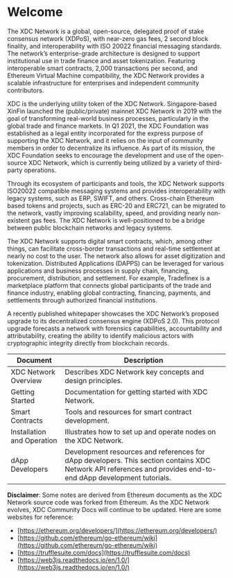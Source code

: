 # Welcome

The XDC Network is a global, open-source, delegated proof of stake consensus network (XDPoS), with near-zero gas fees, 2 second block finality, and interoperability with ISO 20022 financial messaging standards. The network’s enterprise-grade architecture is designed to support institutional use in trade finance and asset tokenization. Featuring interoperable smart contracts, 2,000 transactions per second, and Ethereum Virtual Machine compatibility, the XDC Network provides a scalable infrastructure for enterprises and independent community contributors.

XDC is the underlying utility token of the XDC Network. Singapore-based XinFin launched the (public/private) mainnet XDC Network in 2019 with the goal of transforming real-world business processes, particularly in the global trade and finance markets. In Q1 2021, the XDC Foundation was established as a legal entity incorporated for the express purpose of supporting the XDC Network, and it relies on the input of community members in order to decentralize its influence. As part of its mission, the XDC Foundation seeks to encourage the development and use of the open-source XDC Network, which is currently being utilized by a variety of third-party operations.

Through its ecosystem of participants and tools, the XDC Network supports ISO20022 compatible messaging systems and provides interoperability with legacy systems, such as ERP, SWIFT, and others. Cross-chain Ethereum based tokens and projects, such as ERC-20 and ERC721, can be migrated to the network, vastly improving scalability, speed, and providing nearly non-existent gas fees. The XDC Network is well-positioned to be a bridge between public blockchain networks and legacy systems.

The XDC Network supports digital smart contracts, which, among other things, can facilitate cross-border transactions and real-time settlement at nearly no cost to the user. The network also allows for asset digitization and tokenization. Distributed Applications (DAPPS) can be leveraged for various applications and business processes in supply chain, financing, procurement, distribution, and settlement. For example, Tradefinex is a marketplace platform that connects global participants of the trade and finance industry, enabling global contracting, financing, payments, and settlements through authorized financial institutions.

A recently published whitepaper showcases the XDC Network’s proposed upgrade to its decentralized consensus engine (XDPoS 2.0). This protocol upgrade forecasts a network with forensics capabilities, accountability and attributability, creating the ability to identify malicious actors with cryptographic integrity directly from blockchain records.

| Document                   | Description                                                                                                                                                    |
| -------------------------- | -------------------------------------------------------------------------------------------------------------------------------------------------------------- |
| XDC Network Overview       | Describes XDC Network key concepts and design principles.                                                                                                      |
| Getting Started            | Documentation for getting started with XDC Network.                                                                                                            |
| Smart Contracts            | Tools and resources for smart contract development.                                                                                                            |
| Installation and Operation | Illustrates how to set up and operate nodes on the XDC Network.                                                                                                |
| dApp Developers            | Development resources and references for dApp developers. This section contains XDC Network API references and provides end-to-end dApp development tutorials. |

**Disclaimer**: Some notes are derived from Ethereum documents as the XDC Network source code was forked from Ethereum. As the XDC Network evolves, XDC Community Docs will continue to be updated. Here are some websites for reference:

* [https://ethereum.org/developers/](https://ethereum.org/developers/)
* [https://github.com/ethereum/go-ethereum/wiki](https://github.com/ethereum/go-ethereum/wiki)
* [https://trufflesuite.com/docs](https://trufflesuite.com/docs)
* [https://web3js.readthedocs.io/en/1.0/](https://web3js.readthedocs.io/en/1.0/)
